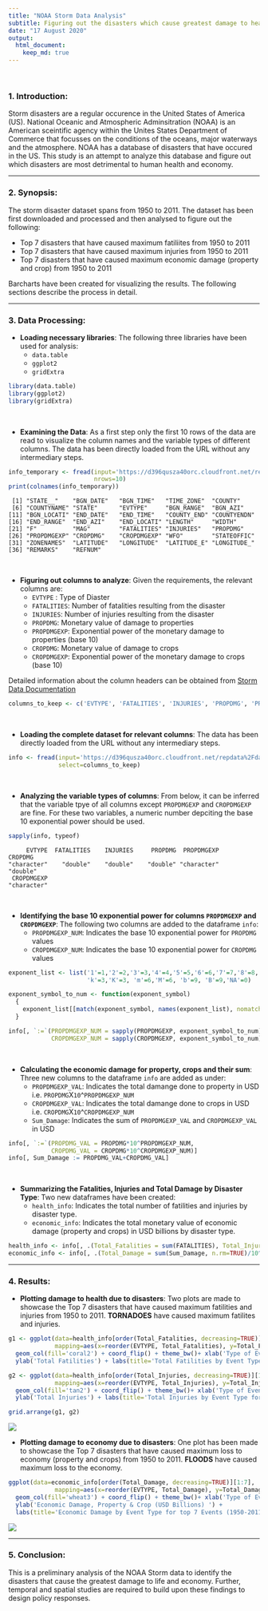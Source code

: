 ```yaml
---
title: "NOAA Storm Data Analysis"
subtitle: Figuring out the disasters which cause greatest damage to health and economy
date: "17 August 2020"
output: 
  html_document:
    keep_md: true
---
```



<br>

### 1. Introduction:

Storm disasters are a regular occurence in the United States of America (US). National Oceanic and Atmospheric Adminsitration (NOAA) is an American sceintific agency within the Unites States Department of Commerce that focusses on the conditions of the oceans, major waterways and the atmosphere. NOAA has a database of disasters that have occured in the US. This study is an attempt to analyze this database and figure out which disasters are most detrimental to human health and economy.

***

### 2. Synopsis:

The storm disaster dataset spans from 1950 to 2011. The dataset has been first downloaded and processed and then analysed to figure out the following:
    
* Top 7 disasters that have caused maximum fatiliites from 1950 to 2011
* Top 7 disasters that have caused maximum injuries from 1950 to 2011
* Top 7 disasters that have caused maximum economic damage (property and crop) from 1950 to 2011

Barcharts have been created for visualizing the results. The following sections describe the process in detail.

***

### 3. Data Processing:

* **Loading necessary libraries**: The following three libraries have been used for analysis:
    * `data.table`
    * `ggplot2`
    * `gridExtra`


```r
library(data.table)
library(ggplot2)
library(gridExtra)
```
<br>

* **Examining the Data**: As a first step only the first 10 rows of the data are read to visualize the column names and the variable types of different columns. The data has been directly loaded from the URL without any intermediary steps.



```r
info_temporary <- fread(input='https://d396qusza40orc.cloudfront.net/repdata%2Fdata%2FStormData.csv.bz2', 
                        nrows=10)
print(colnames(info_temporary))
```

```
 [1] "STATE__"    "BGN_DATE"   "BGN_TIME"   "TIME_ZONE"  "COUNTY"    
 [6] "COUNTYNAME" "STATE"      "EVTYPE"     "BGN_RANGE"  "BGN_AZI"   
[11] "BGN_LOCATI" "END_DATE"   "END_TIME"   "COUNTY_END" "COUNTYENDN"
[16] "END_RANGE"  "END_AZI"    "END_LOCATI" "LENGTH"     "WIDTH"     
[21] "F"          "MAG"        "FATALITIES" "INJURIES"   "PROPDMG"   
[26] "PROPDMGEXP" "CROPDMG"    "CROPDMGEXP" "WFO"        "STATEOFFIC"
[31] "ZONENAMES"  "LATITUDE"   "LONGITUDE"  "LATITUDE_E" "LONGITUDE_"
[36] "REMARKS"    "REFNUM"    
```
<br>

* **Figuring out columns to analyze**: Given the requirements, the relevant columns are:
    * `EVTYPE` : Type of Diaster
    * `FATALITIES`: Number of fatalities resulting from the disaster 
    * `INJURIES`: Number of injuries resulting from the disaster
    * `PROPDMG`: Monetary value of damage to properties
    * `PROPDMGEXP`: Exponential power of the monetary damage to properties (base 10)
    * `CROPDMG`: Monetary value of damage to crops
    * `CROPDMGEXP`: Exponential power of the monetary damage to crops (base 10)

Detailed information about the column headers can be obtained from [Storm Data Documentation](https://d396qusza40orc.cloudfront.net/repdata%2Fpeer2_doc%2Fpd01016005curr.pdf)


```r
columns_to_keep <- c('EVTYPE', 'FATALITIES', 'INJURIES', 'PROPDMG', 'PROPDMGEXP', 'CROPDMG', 'CROPDMGEXP')
```
<br>

* **Loading the complete dataset for relevant columns**: The data has been directly loaded from the URL without any intermediary steps.


```r
info <- fread(input='https://d396qusza40orc.cloudfront.net/repdata%2Fdata%2FStormData.csv.bz2', 
              select=columns_to_keep)
```
<br>

* **Analyzing the variable types of columns**: From below, it can be inferred that the variable tpye of all columns except `PROPDMGEXP` and `CROPDMGEXP` are fine. For these two variables, a numeric number depciting the base 10 exponential power should be used.


```r
sapply(info, typeof)
```

```
     EVTYPE  FATALITIES    INJURIES     PROPDMG  PROPDMGEXP     CROPDMG 
"character"    "double"    "double"    "double" "character"    "double" 
 CROPDMGEXP 
"character" 
```
<br>

* **Identifying the base 10 exponential power for columns `PROPDMGEXP` and `CROPDMGEXP`**: The following two columns are added to the dataframe `info`:
    * `PROPDMGEXP_NUM`: Indicates the base 10 exponential power for `PROPDMG` values
    * `CROPDMGEXP_NUM`: Indicates the base 10 exponential power for `CROPDMG` values


```r
exponent_list <- list('1'=1,'2'=2,'3'=3,'4'=4,'5'=5,'6'=6,'7'=7,'8'=8,'9'=9,
                      'k'=3,'K'=3, 'm'=6,'M'=6, 'b'=9, 'B'=9,'NA'=0)

exponent_symbol_to_num <- function(exponent_symbol)
  {
    exponent_list[[match(exponent_symbol, names(exponent_list), nomatch=length(exponent_list))]]
  }

info[, `:=`(PROPDMGEXP_NUM = sapply(PROPDMGEXP, exponent_symbol_to_num),
            CROPDMGEXP_NUM = sapply(CROPDMGEXP, exponent_symbol_to_num))]
```
<br>

* **Calculating the economic damage for property, crops and their sum**: Three new columns to the dataframe `info` are added as under:
    * `PROPDMGEXP_VAL`: Indicates the total damange done to property  in USD i.e. `PROPDMG`X`10`^`PROPDMGEXP_NUM`   
    * `CROPDMGEXP_VAL`: Indicates the total damange done to crops  in USD i.e. `CROPDMG`X`10`^`CROPDMGEXP_NUM`
    * `Sum_Damage`: Indicates the sum of `PROPDMGEXP_VAL` and `CROPDMGEXP_VAL` in USD 



```r
info[, `:=`(PROPDMG_VAL = PROPDMG*10^PROPDMGEXP_NUM,
            CROPDMG_VAL = CROPDMG*10^CROPDMGEXP_NUM)]
info[, Sum_Damage := PROPDMG_VAL+CROPDMG_VAL]
```
<br>

* **Summarizing the Fatalities, Injuries and Total Damage by Disaster Type**: Two new dataframes have been created:
    * `health_info`: Indicates the total number of fatilities and injuries by disaster type.
    * `economic_info`: Indicates the total monetary value of economic damage (property and crops) in USD billions by disaster type.


```r
health_info <- info[, .(Total_Fatalities = sum(FATALITIES), Total_Injuries = sum(INJURIES)), by=EVTYPE]
economic_info <- info[, .(Total_Damage = sum(Sum_Damage, n.rm=TRUE)/10^9), by=EVTYPE]
```
***

### 4. Results:

* **Plotting damage to health due to disasters**: Two plots are made to showcase the Top 7 disasters that have caused maximum fatilities and injuries from 1950 to 2011. **TORNADOES** have caused maximum fatilites and injuries.


```r
g1 <- ggplot(data=health_info[order(Total_Fatalities, decreasing=TRUE)][1:7], 
             mapping=aes(x=reorder(EVTYPE, Total_Fatalities), y=Total_Fatalities)) +  
  geom_col(fill='coral2') + coord_flip() + theme_bw()+ xlab('Type of Event') + 
  ylab('Total Fatilities') + labs(title='Total Fatilities by Event Type for top 7 Events (1950-2011)')

g2 <- ggplot(data=health_info[order(Total_Injuries, decreasing=TRUE)][1:7], 
             mapping=aes(x=reorder(EVTYPE, Total_Injuries), y=Total_Injuries)) +  
  geom_col(fill='tan2') + coord_flip() + theme_bw()+ xlab('Type of Event') + 
  ylab('Total Injuries') + labs(title='Total Injuries by Event Type for top 7 Events (1950-2011)')

grid.arrange(g1, g2)
```

![](Report_NOAA_StormDataAnalysis_files/figure-html/unnamed-chunk-9-1.png)<!-- -->
<br>

* **Plotting damage to economy due to disasters**: One plot has been made to showcase the Top 7 disasters that have caused maximum loss to economy (property and crops) from 1950 to 2011. **FLOODS** have caused maximum loss to the economy.


```r
ggplot(data=economic_info[order(Total_Damage, decreasing=TRUE)][1:7],
             mapping=aes(x=reorder(EVTYPE, Total_Damage), y=Total_Damage))+ 
  geom_col(fill='wheat3') + coord_flip() + theme_bw()+ xlab('Type of Event') + 
  ylab('Economic Damage, Property & Crop (USD Billions) ') + 
  labs(title='Economic Damage by Event Type for top 7 Events (1950-2011)')
```

![](Report_NOAA_StormDataAnalysis_files/figure-html/unnamed-chunk-10-1.png)<!-- -->

***

### 5. Conclusion:

This is a preliminary analysis of the NOAA Storm data to identify the disasters that cause the greatest damage to life and economy. Further, temporal and spatial studies are required to build upon these findings to design policy responses. 
